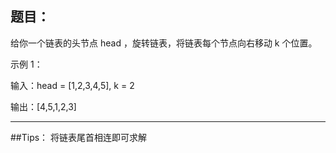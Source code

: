 ## 题目：
给你一个链表的头节点 head ，旋转链表，将链表每个节点向右移动 k 个位置。

示例 1：

输入：head = [1,2,3,4,5], k = 2

输出：[4,5,1,2,3]

----------
##Tips：
将链表尾首相连即可求解
